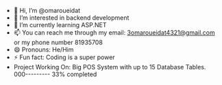 - 👋 Hi, I’m @omaroueidat
- 👀 I’m interested in backend development
- 🌱 I’m currently learning ASP.NET
- 📫 You can reach me through my email: 3omaroueidat4321@gmail.com or my phone number 81935708
- 😄 Pronouns: He/Him
- ⚡ Fun fact: Coding is a super power
- Project Working On: Big POS System with up to 15 Database Tables. 000--------- 33% completed
  
<!---
omaroueidat/omaroueidat is a ✨ special ✨ repository because its `README.md` (this file) appears on your GitHub profile.
You can click the Preview link to take a look at your changes.
--->
